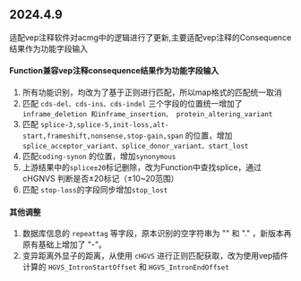 ## 2024.4.9
适配vep注释软件对acmg中的逻辑进行了更新,主要适配vep注释的Consequence结果作为功能字段输入

#### Function兼容vep注释consequence结果作为功能字段输入
1. 所有功能识别，均改为了基于正则进行匹配，所以map格式的匹配统一取消
2. 匹配 `cds-del、cds-ins、cds-indel` 三个字段的位置统一增加了 `inframe_deletion 和inframe_insertion、 protein_altering_variant`
3. 匹配 `splice-3,splice-5,init-loss,alt-start,frameshift,nonsense,stop-gain,span` 的位置，增加 `splice_acceptor_variant、splice_donor_variant、start_lost`
4. 匹配`coding-synon` 的位置，增加`synonymous`
5. 上游结果中的`splice±20`标记删除，改为Function中查找splice，通过cHGNVS 判断是否±20标记（±10~20范围）
6. 匹配 `stop-loss`的字段同步增加`stop_lost`
#### 其他调整
1. 数据库信息的 `repeattag` 等字段，原本识别的空字符串为 "" 和 "." ，新版本再原有基础上增加了 "-"。
2. 变异距离外显子的距离，从使用 `cHGVS` 进行正则匹配获取，改为使用vep插件计算的 `HGVS_IntronStartOffset` 和 `HGVS_IntronEndOffset`